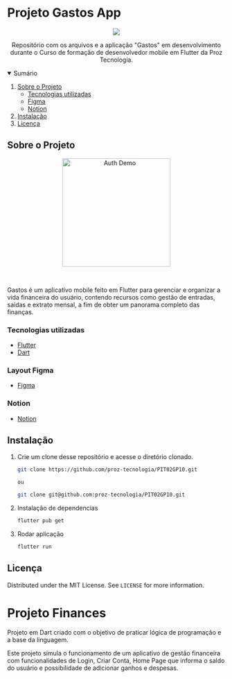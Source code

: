 # Projeto Gastos App

<div align="center">
<img src="https://user-images.githubusercontent.com/77169506/198666635-d19ea7d6-29b3-4031-bafd-ea9e3ee9c70c.png" />
</div>

  <p align="center">
    Repositório com os arquivos e a aplicação "Gastos" em desenvolvimento durante o Curso de formação de desenvolvedor mobile em Flutter da Proz Tecnologia.
    <br />
  </p>
</p>

<details open="open">
  <summary>Sumário</summary>
  <ol>
    <li>
      <a href="#sobre-o-projeto">Sobre o Projeto</a>
      <ul>
        <li><a href="#tecnologias-utilizadas">Tecnologias utilizadas</a></li>
        <li><a href="#layout-figma">Figma</a></li>
        <li><a href="#notion">Notion</a></li>
      </ul>
    </li>
    <li><a href="#instalação">Instalação</a></li>
    <li><a href="#licença">Licença</a></li>
  </ol>
</details>

## Sobre o Projeto

<p align="center">
  <img src="https://user-images.githubusercontent.com/77169506/198844471-543841a2-0aed-4e82-be8e-401e0816e37e.gif" width="250" alt="Auth Demo">
  </p>
  </br>


Gastos é um aplicativo mobile feito em Flutter para gerenciar e organizar a vida financeira do usuário, contendo recursos como gestão de entradas, saídas e extrato mensal, a fim de obter um panorama completo das finanças.

### Tecnologias utilizadas

- [Flutter](https://flutter.dev/)
- [Dart](https://dart.dev/)

### Layout Figma

- [Figma](https://www.figma.com/file/hE8uwEG4TxEFMSUk1xaRYt/Gastos?node-id=0%3A1)

### Notion

- [Notion](https://patrickdiegoas.notion.site/patrickdiegoas/PIT02GP10-Aplica-o-de-gest-o-financeira-4553887cf7584d6abc6424086594d221)

## Instalação

1. Crie um clone desse repositório e acesse o diretório clonado.

   ```sh
   git clone https://github.com/proz-tecnologia/PIT02GP10.git

   ou

   git clone git@github.com:proz-tecnologia/PIT02GP10.git
   ```

2. Instalação de dependencias
   ```sh
   flutter pub get
   ```
3. Rodar aplicação
   ```sh
   flutter run
   ```

<!-- LICENSE -->

## Licença

Distributed under the MIT License. See `LICENSE` for more information.




# Projeto Finances

Projeto em Dart criado com o objetivo de praticar lógica de programação e a base da linguagem.

Este projeto simula o funcionamento de um aplicativo de gestão financeira com funcionalidades de Login, Criar Conta, Home Page que informa o saldo do usuário e possibilidade de adicionar ganhos e despesas.
